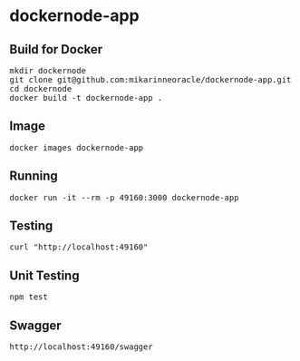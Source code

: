 # dockernode-app

## Build for Docker
<pre>
mkdir dockernode
git clone git@github.com:mikarinneoracle/dockernode-app.git dockernode
cd dockernode
docker build -t dockernode-app .
</pre>

## Image
<pre>docker images dockernode-app</pre>

## Running
<pre>docker run -it --rm -p 49160:3000 dockernode-app</pre>

## Testing
<pre>curl "http://localhost:49160"</pre>

## Unit Testing
<pre>npm test</pre>

## Swagger
<pre>http://localhost:49160/swagger</pre>
